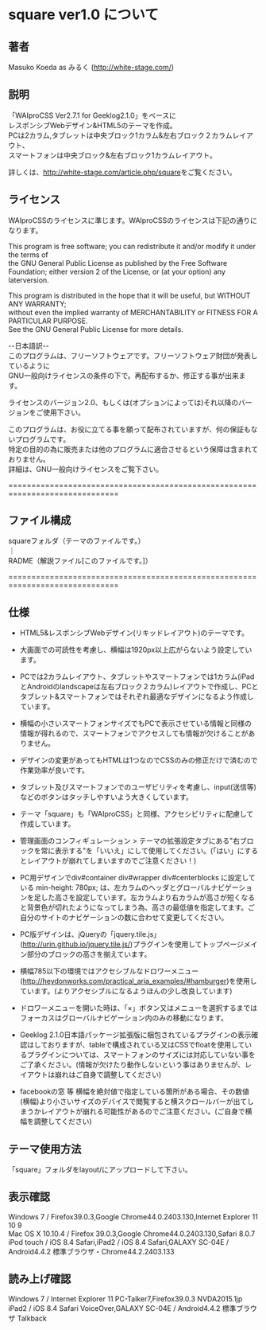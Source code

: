 ﻿# square ver1.0 について

## 著者
Masuko Koeda as みるく (<http://white-stage.com/>)

## 説明
「WAIproCSS Ver2.7.1 for Geeklog2.1.0」をベースに  
レスポンシブWebデザイン&HTML5のテーマを作成。  
PCは2カラム,タブレットは中央ブロック1カラム&左右ブロック２カラムレイアウト、  
スマートフォンは中央ブロック&左右ブロック1カラムレイアウト。

詳しくは、<http://white-stage.com/article.php/square>をご覧ください。

## ライセンス  
WAIproCSSのライセンスに準じます。WAIproCSSのライセンスは下記の通りになります。  

This program is free software; you can redistribute it and/or modify it under the terms of  
the GNU General Public License as published by the Free Software  
Foundation; either version 2 of the License, or (at your option) any laterversion.  


This program is distributed in the hope that it will be useful, but WITHOUT ANY WARRANTY;  
without even the implied warranty of MERCHANTABILITY or FITNESS FOR A PARTICULAR PURPOSE.  
See the GNU General Public License for more details.


--日本語訳--  
このプログラムは、フリーソフトウェアです。フリーソフトウェア財団が発表しているように  
GNU一般向けライセンスの条件の下で。再配布するか、修正する事が出来ます。  


ライセンスのバージョン2.0、もしくは(オプションによっては)それ以降のバージョンをご使用下さい。  


このプログラムは、お役に立てる事を願って配布されていますが、何の保証もないプログラムです。  
特定の目的の為に販売または他のプログラムに適合させるという保障は含まれておりません。  
詳細は、GNU一般向けライセンスをご覧下さい。  


==============================================================================  

## ファイル構成
squareフォルダ（テーマのファイルです。）  
  ｜  
RADME（解説ファイル[このファイルです。]）  

==============================================================================  


## 仕様
* HTML5&レスポンシブWebデザイン(リキッドレイアウト)のテーマです。

* 大画面での可読性を考慮し、横幅は1920px以上広がらないよう設定しています。

* PCでは2カラムレイアウト、タブレットやスマートフォンでは1カラム(iPadとAndroidのlandscapeは左右ブロック２カラム)レイアウトで作成し、PCとタブレット&スマートフォンではそれぞれ最適なデザインになるよう作成しています。

* 横幅の小さいスマートフォンサイズでもPCで表示させている情報と同様の情報が得れるので、スマートフォンでアクセスしても情報が欠けることがありません。

* デザインの変更があってもHTMLは1つなのでCSSのみの修正だけで済むので作業効率が良いです。

* タブレット及びスマートフォンでのユーザビリティを考慮し、input(送信等)などのボタンはタッチしやすいよう大きくしています。

* テーマ「square」も「WAIproCSS」と同様、アクセシビリティに配慮して作成しています。

* 管理画面のコンフィギュレーション > テーマの拡張設定タブにある"右ブロックを常に表示する"を「いいえ」にして使用してください。(「はい」にするとレイアウトが崩れてしまいますのでご注意ください！)

* PC用デザインでdiv#container div#wrapper div#centerblocks に設定している min-height: 780px; は、左カラムのヘッダとグローバルナビゲーションを足した高さを設定しています。左カラムより右カラムが高さが短くなると背景色が切れたようになってしまう為、高さの最低値を指定してます。ご自分のサイトのナビゲーションの数に合わせて変更してください。

* PC版デザインは、jQueryの「jquery.tile.js」(<http://urin.github.io/jquery.tile.js/>)プラグインを使用してトップページメイン部分のブロックの高さを揃えています。

* 横幅785以下の環境ではアクセシブルなドロワーメニュー(<http://heydonworks.com/practical_aria_examples/#hamburger>)を使用しています。(よりアクセシブルになるようほんの少し改良しています)

* ドロワーメニューを開いた時は、「×」ボタン又はメニューを選択するまではフォーカスはグローバルナビゲーション内のみの移動になります。

* Geeklog 2.1.0日本語パッケージ拡張版に梱包されているプラグインの表示確認はしておりますが、tableで構成されている又はCSSでfloatを使用しているプラグインについては、スマートフォンのサイズには対応していない事をご了承ください。(情報が欠けたり動作しないという事はありませんが、レイアウトは崩れはご自身で調整してください)

* facebookの窓 等 横幅を絶対値で指定している箇所がある場合、その数値(横幅)より小さいサイズのデバイスで閲覧すると横スクロールバーが出てしまうかレイアウトが崩れる可能性があるのでご注意ください。(ご自身で横幅を調整してください)


## テーマ使用方法
「square」フォルダをlayout/にアップロードして下さい。


## 表示確認
Windows 7 / Firefox39.0.3,Google Chrome44.0.2403.130,Internet Explorer 11 10 9  
Mac OS X 10.10.4 / Firefox 39.0.3,Google Chrome44.0.2403.130,Safari 8.0.7  
iPod touch / iOS 8.4 Safari,iPad2 / iOS 8.4 Safari,GALAXY SC-04E / Android4.4.2 標準ブラウザ・Chrome44.2.2403.133  


## 読み上げ確認
Windows 7 / Internet Explorer 11 PC-Talker7,Firefox39.0.3 NVDA2015.1jp  
iPad2 / iOS 8.4 Safari VoiceOver,GALAXY SC-04E / Android4.4.2 標準ブラウザ Talkback  



